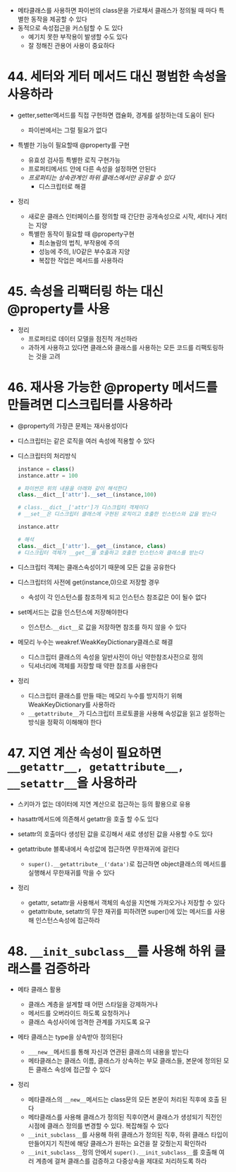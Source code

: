 - 메타클래스를 사용하면 파이썬의 class문을 가로채서 클래스가 정의될 때 마다 특별한 동작을 제공할 수 있다
- 동적으로 속성접근을 커스텀할 수 도 있다
    - 예기치 못한 부작용이 발생할 수도 있다
    - 잘 정해진 관용어 사용이 중요하다


# 44. 세터와 게터 메서드 대신 평범한 속성을 사용하라
- getter,setter메서드를 직접 구현하면 캡슐화, 경계를 설정하는데 도움이 된다
    - 파이썬에서는 그럴 필요가 없다

- 특별한 기능이 필요할때 @property를 구현
    - 유효성 검사등 특별한 로직 구현가능
    - 프로퍼티메서드 안에 다른 속성을 설정하면 안된다
    - *프로퍼티는 상속관계인 하위 클래스에서만 공유할 수 있다*
        - 디스크립터로 해결


- 정리
    - 새로운 클래스 인터페이스를 정의할 때 간단한 공개속성으로 시작, 세터나 게터는 지양
    - 특별한 동작이 필요할 때 @property구현
        - 최소놀람의 법칙, 부작용에 주의
        - 성능에 주의, I/O같은 부수효과 지양
        - 복잡한 작업은 메서드를 사용하라


# 45. 속성을 리팩터링 하는 대신 @property를 사용

- 정리
    - 프로퍼티로 데이터 모델을 점진적 개선하라
    - 과하게 사용하고 있다면 클래스와 클래스를 사용하는 모든 코드를 리팩토링하는 것을 고려

# 46. 재사용 가능한 @property 메서드를 만들려면 디스크립터를 사용하라
- @property의 가장큰 문제는 재사용성이다

- 디스크립터는 같은 로직을 여러 속성에 적용할 수 있다
- 디스크립터의 처리방식
    ```py
    instance = class()
    instance.attr = 100
    
    # 파이썬은 위의 내용을 아래와 같이 해석한다
    class.__dict__['attr'].__set__(instance,100)

    # class.__dict__['attr']가 디스크립터 객체이다
    # __set__은 디스크립터 클래스에 구현된 로직이고 호출한 인스턴스와 값을 받는다

    instance.attr 
    
    # 해석
    class.__dict__['attr'].__get__(instance, class)
    # 디스크립터 객체가 __get__를 호출하고 호출한 인스턴스와 클래스를 받는다
    ```
- 디스크립터 객체는 클래스속성이기 때문에 모든 값을 공유한다

- 디스크립터의 사전에 get(instance,0)으로 저장할 경우
    - 속성이 각 인스턴스를 참조하게 되고 인스턴스 참조값은 0이 될수 없다

- set메서드는 값을 인스턴스에 저장해야한다
    - 인스턴스.```__dict__```로 값을 저장하면 참조를 하지 않을 수 있다

- 메모리 누수는 weakref.WeakKeyDictionary클래스로 해결
    - 디스크립터 클래스의 속성을 일반사전이 아닌 약한참조사전으로 정의
    - 딕셔너리에 객체를 저장할 때 약한 참조를 사용한다



- 정리
    - 디스크립터 클래스를 만들 때는 메모리 누수를 방지하기 위해 WeakKeyDictionary를 사용하라
    - ```__getattribute__```가 디스크립터 프로토콜을 사용해 속성값을 읽고 설정하는 방식을 정확히 이해해야 한다

# 47. 지연 계산 속성이 필요하면 ```__getattr__, getattribute__, __setattr__```을 사용하라

- 스키마가 없는 데이터에 지연 계산으로 접근하는 등의 활용으로 유용
- hasattr메서드에 의존해서 getattr을 호출 할 수도 있다
- setattr의 호출마다 생성된 값을 로깅해서 새로 생성된 값을 사용할 수도 있다
- getattribute 블록내에서 속성값에 접근하면 무한재귀에 걸린다
    - ```super().__getattribute__('data')```로 접근하면 object클래스의 메서드를 실행해서 무한재귀를 막을 수 있다

- 정리
    - getattr, setattr을 사용해서 객체의 속성을 지연해 가져오거나 저장할 수 있다
    - getattribute, setattr의 무한 재귀를 피하려면 super()에 있는 메서드를 사용해 인스턴스속성에 접근하라

# 48. ```__init_subclass__```를 사용해 하위 클래스를 검증하라
- 메타 클래스 활용
    - 클래스 계층을 설계할 때 어떤 스타일을 강제하거나
    - 메서드를 오버라이드 하도록 요청하거나
    - 클래스 속성사이에 엄격한 관계를 가지도록 요구

- 메타 클래스는 type을 상속받아 정의된다
    - ```___new__```메서드를 통해 자신과 연관된 클래스의 내용을 받는다
    - 메타클래스는 클래스 이름, 클래스가 상속하는 부모 클래스들, 본문에 정의된 모든 클래스 속성에 접근할 수 있다
    


- 정리
    - 메타클래스의 ```__new__```메서드는 class문의 모든 본문이 처리된 직후에 호출 된다
    - 메타클래스를 사용해 클래스가 정의된 직후이면서 클래스가 생성되기 직전인 시점에 클래스 정의를 변경할 수 있다. 복잡해질 수 있다
    - ```__init_subclass__```를 사용해 하위 클래스가 정의된 직후, 하위 클래스 타입이 만들어지기 직전에 해당 클래스가 원하는 요건을 잘 갖췄는지 확인하라
    - ```__init_subclass__```정의 안에서 ```super().__init_subclass__```를 호출해 여러 계층에 걸쳐 클래스를 검증하고 다중상속을 제대로 처리하도록 하라
